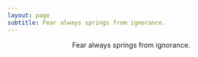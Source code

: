 ```yaml
---
layout: page
subtitle: Fear always springs from ignorance.
---
```


<center> Fear always springs from ignorance.  </center>